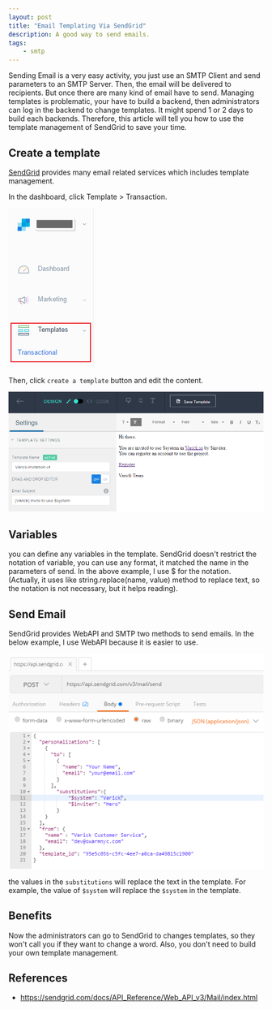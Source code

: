 ```yaml
---
layout: post
title: "Email Templating Via SendGrid"
description: A good way to send emails.
tags: 
    - smtp
---
```


Sending Email is a very easy activity, you just use an SMTP Client and send parameters to an SMTP Server. Then, the email will be delivered to recipients. But once there are many kind of email have to send. Managing templates is problematic, your have to build a backend, then administrators can log in the backend to change templates. It might spend 1 or 2 days to build each backends. Therefore, this article will tell you how to use the template management of SendGrid to save your time.

## Create a template
[SendGrid](https://sendgrid.com/) provides many email related services which includes template management. 

In the dashboard, click Template > Transaction.

![Templates](/assets/images/2017-04-18-1.png)

Then, click `create a template` button and edit the content.

![Template](/assets/images/2017-04-18-2.png)


## Variables
you can define any variables in the template. SendGrid doesn't restrict the notation of variable, you can use any format, it matched the name in the parameters of send. In the above example, I use $ for the notation. (Actually, it uses like string.replace(name, value) method to replace text, so the notation is not necessary, but it helps reading).

## Send Email
SendGrid provides WebAPI and SMTP two methods to send emails. In the below example, I use WebAPI because it is easier to use.

![Send Email](/assets/images/2017-04-18-3.png)

the values in the `substitutions` will replace the text in the template. For example, the value of `$system` will replace the `$system` in the template. 

## Benefits
Now the administrators can go to SendGrid to changes templates, so they won't call you if they want to change a word. Also, you don't need to build your own template management.

## References
- https://sendgrid.com/docs/API_Reference/Web_API_v3/Mail/index.html